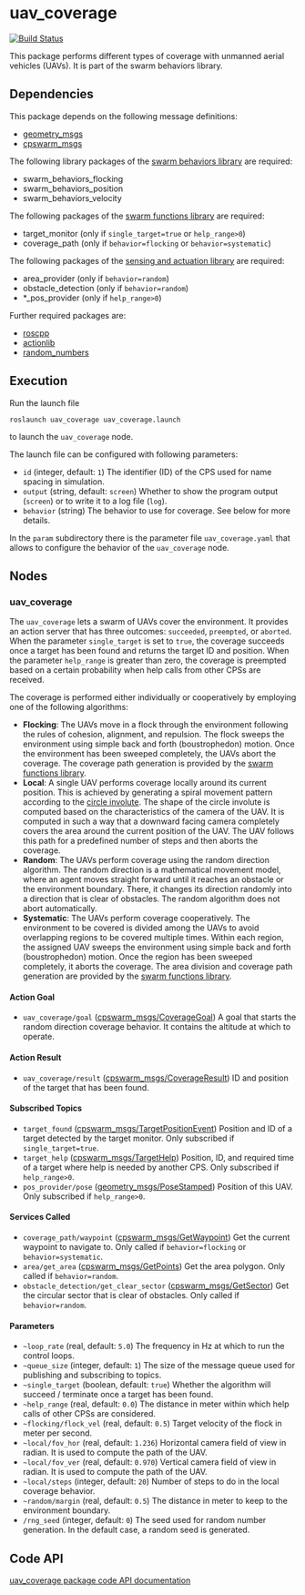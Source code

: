 # uav_coverage
[![Build Status](http://build.ros.org/buildStatus/icon?job=Ksrc_uX__uav_coverage__ubuntu_xenial__source)](http://build.ros.org/view/Ksrc_uX/job/Ksrc_uX__uav_coverage__ubuntu_xenial__source/)

This package performs different types of coverage with unmanned aerial vehicles (UAVs). It is part of the swarm behaviors library.

## Dependencies
This package depends on the following message definitions:
* [geometry_msgs](https://wiki.ros.org/geometry_msgs)
* [cpswarm_msgs](https://cpswarm.github.io/cpswarm_msgs/html/index-msg.html)

The following library packages of the [swarm behaviors library](https://github.com/cpswarm/swarm_behaviors) are required:
* swarm_behaviors_flocking
* swarm_behaviors_position
* swarm_behaviors_velocity

The following packages of the [swarm functions library](https://github.com/cpswarm/swarm_functions/) are required:
* target_monitor (only if `single_target=true` or `help_range>0`)
* coverage_path (only if `behavior=flocking` or `behavior=systematic`)


The following packages of the [sensing and actuation library](https://github.com/cpswarm/sensing_actuation) are required:
* area_provider (only if `behavior=random`)
* obstacle_detection (only if `behavior=random`)
* *_pos_provider (only if `help_range>0`)

Further required packages are:
* [roscpp](https://wiki.ros.org/roscpp/)
* [actionlib](https://wiki.ros.org/actionlib/)
* [random_numbers](https://wiki.ros.org/random_numbers/)

## Execution
Run the launch file
```
roslaunch uav_coverage uav_coverage.launch
```
to launch the `uav_coverage` node.

The launch file can be configured with following parameters:
* `id` (integer, default: `1`)
  The identifier (ID) of the CPS used for name spacing in simulation.
* `output` (string, default: `screen`)
  Whether to show the program output (`screen`) or to write it to a log file (`log`).
* `behavior` (string)
  The behavior to use for coverage. See below for more details.

In the `param` subdirectory there is the parameter file `uav_coverage.yaml` that allows to configure the behavior of the `uav_coverage` node.

## Nodes

### uav_coverage
The `uav_coverage` lets a swarm of UAVs cover the environment. It provides an action server that has three outcomes: `succeeded`, `preempted`, or `aborted`. When the parameter `single_target` is set to `true`, the coverage succeeds once a target has been found and returns the target ID and position. When the parameter `help_range` is greater than zero, the coverage is preempted based on a certain probability when help calls from other CPSs are received.

<!-- TODO: probability: -->

The coverage is performed either individually or cooperatively by employing one of the following algorithms:
* **Flocking**: The UAVs move in a flock through the environment following the rules of cohesion, alignment, and repulsion.
The flock sweeps the environment using simple back and forth (boustrophedon) motion. Once the environment has been sweeped completely, the UAVs abort the coverage. The coverage path generation is provided by the [swarm functions library](https://github.com/cpswarm/swarm_functions/).
* **Local**: A single UAV performs coverage locally around its current position. This is achieved by generating a spiral movement pattern according to the [circle involute](http://mathworld.wolfram.com/CircleInvolute.html). The shape of the circle involute is computed based on the characteristics of the camera of the UAV. It is computed in such a way that a downward facing camera completely covers the area around the current position of the UAV. The UAV follows this path for a predefined number of steps and then aborts the coverage.
* **Random**: The UAVs perform coverage using the random direction algorithm. The random direction is a mathematical movement model, where an agent moves straight forward until it reaches an obstacle or the environment boundary. There, it changes its direction randomly into a direction that is clear of obstacles. The random algorithm does not abort automatically.
* **Systematic**: The UAVs perform coverage cooperatively. The environment to be covered is divided among the UAVs to avoid overlapping regions to be covered multiple times. Within each region, the assigned UAV sweeps the environment using simple back and forth (boustrophedon) motion. Once the region has been sweeped completely, it aborts the coverage. The area division and coverage path generation are provided by the [swarm functions library](https://github.com/cpswarm/swarm_functions/).

#### Action Goal
* `uav_coverage/goal` ([cpswarm_msgs/CoverageGoal](https://cpswarm.github.io/cpswarm_msgs/html/action/Coverage.html))
  A goal that starts the random direction coverage behavior. It contains the altitude at which to operate.

#### Action Result
* `uav_coverage/result` ([cpswarm_msgs/CoverageResult](https://cpswarm.github.io/cpswarm_msgs/html/action/Coverage.html))
  ID and position of the target that has been found.

#### Subscribed Topics
* `target_found` ([cpswarm_msgs/TargetPositionEvent](https://cpswarm.github.io/cpswarm_msgs/html/msg/TargetPositionEvent.html))
  Position and ID of a target detected by the target monitor. Only subscribed if `single_target=true`.
* `target_help` ([cpswarm_msgs/TargetHelp](https://cpswarm.github.io/cpswarm_msgs/html/msg/TargetHelp.html))
  Position, ID, and required time of a target where help is needed by another CPS. Only subscribed if `help_range>0`.
* `pos_provider/pose` ([geometry_msgs/PoseStamped](https://docs.ros.org/en/api/geometry_msgs/html/msg/PoseStamped.html))
  Position of this UAV. Only subscribed if `help_range>0`.

#### Services Called
* `coverage_path/waypoint` ([cpswarm_msgs/GetWaypoint](https://cpswarm.github.io/cpswarm_msgs/html/srv/GetWaypoint.html))
  Get the current waypoint to navigate to. Only called if `behavior=flocking` or `behavior=systematic`.
* `area/get_area` ([cpswarm_msgs/GetPoints](https://cpswarm.github.io/cpswarm_msgs/html/srv/GetPoints.html))
  Get the area polygon. Only called if `behavior=random`.
* `obstacle_detection/get_clear_sector` ([cpswarm_msgs/GetSector](https://cpswarm.github.io/cpswarm_msgs/html/srv/GetSector.html))
  Get the circular sector that is clear of obstacles. Only called if `behavior=random`.

#### Parameters
* `~loop_rate` (real, default: `5.0`)
  The frequency in Hz at which to run the control loops.
* `~queue_size` (integer, default: `1`)
  The size of the message queue used for publishing and subscribing to topics.
* `~single_target` (boolean, default: `true`)
  Whether the algorithm will succeed / terminate once a target has been found.
* `~help_range` (real, default: `0.0`)
  The distance in meter within which help calls of other CPSs are considered.
* `~flocking/flock_vel` (real, default: `0.5`)
  Target velocity of the flock in meter per second.
* `~local/fov_hor` (real, default: `1.236`)
  Horizontal camera field of view in radian. It is used to compute the path of the UAV.
* `~local/fov_ver` (real, default: `0.970`)
  Vertical camera field of view in radian. It is used to compute the path of the UAV.
* `~local/steps` (integer, default: `20`)
  Number of steps to do in the local coverage behavior.
* `~random/margin` (real, default: `0.5`)
  The distance in meter to keep to the environment boundary.
* `/rng_seed` (integer, default: `0`)
  The seed used for random number generation. In the default case, a random seed is generated.

## Code API
[uav_coverage package code API documentation](https://cpswarm.github.io/swarm_behaviors/uav_coverage/docs/html/files.html)
